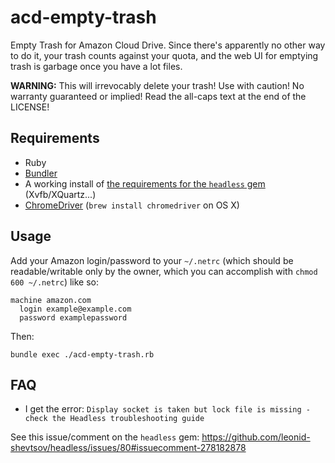 # acd-empty-trash

Empty Trash for Amazon Cloud Drive. Since there's apparently no other way to do it, your trash counts against your quota, and the web UI for emptying trash is garbage once you have a lot files.

**WARNING:** This will irrevocably delete your trash! Use with caution! No warranty guaranteed or implied! Read the all-caps text at the end of the LICENSE!

## Requirements

* Ruby
* [Bundler](http://bundler.io/)
* A working install of [the requirements for the `headless` gem](https://github.com/leonid-shevtsov/headless) (Xvfb/XQuartz...)
* [ChromeDriver](https://sites.google.com/a/chromium.org/chromedriver/downloads) (`brew install chromedriver` on OS X)

## Usage

Add your Amazon login/password to your `~/.netrc` (which should be readable/writable only by the owner, which you can accomplish with `chmod 600 ~/.netrc`) like so:

    machine amazon.com
      login example@example.com
      password examplepassword

Then:

    bundle exec ./acd-empty-trash.rb

## FAQ

* I get the error: `Display socket is taken but lock file is missing - check the Headless troubleshooting guide`

See this issue/comment on the `headless` gem: <https://github.com/leonid-shevtsov/headless/issues/80#issuecomment-278182878>
